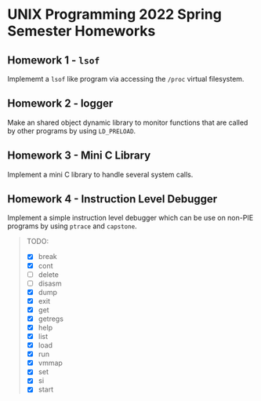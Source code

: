 # UNIX Programming 2022 Spring Semester Homeworks

## Homework 1 - `lsof`

Implememt a `lsof` like program via accessing the `/proc` virtual filesystem.

## Homework 2 - logger

Make an shared object dynamic library to monitor functions that are called by other programs by using `LD_PRELOAD`.

## Homework 3 - Mini C Library

Implement a mini C library to handle several system calls.

## Homework 4 - Instruction Level Debugger

Implement a simple instruction level debugger which can be use on non-PIE programs by using `ptrace` and `capstone`.

> TODO:
> - [x] break
> - [x] cont
> - [ ] delete
> - [ ] disasm
> - [x] dump
> - [x] exit
> - [x] get
> - [x] getregs
> - [x] help
> - [x] list
> - [x] load
> - [x] run
> - [x] vmmap
> - [x] set
> - [x] si
> - [x] start
